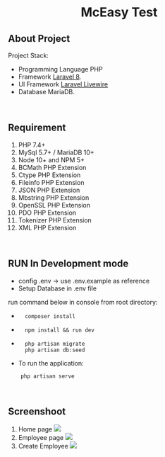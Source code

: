 <p align="center">
<h1 align="center">McEasy Test</h1>
</p>

## About Project
Project Stack:
- Programming Language PHP
- Framework [Laravel 8](https://laravel.com/docs/8.x/installation).
- UI Framework [Laravel Livewire](https://laravel-livewire.com/docs/2.x/quickstart)
- Database MariaDB.

<br>

## Requirement
1. PHP 7.4+
2. MySql 5.7+ / MariaDB 10+
3. Node 10+ and NPM 5+
4. BCMath PHP Extension
5. Ctype PHP Extension
6. Fileinfo PHP Extension
7. JSON PHP Extension
8. Mbstring PHP Extension
9. OpenSSL PHP Extension
10. PDO PHP Extension
11. Tokenizer PHP Extension
12. XML PHP Extension

<br>

## RUN In Development mode
- config .env -> use .env.example as reference 
- Setup Database in .env file

run command below in console from root directory:

- ```
    composer install
  ```
- ```
    npm install && run dev
  ```
- ```
    php artisan migrate
    php artisan db:seed
  ```
- To run the application:
```
    php artisan serve
```

<br>

## Screenshoot
1. Home page
![](public/images/screenshoot/1.png)
2. Employee page
![](public/images/screenshoot/2.png)
3. Create Employee
![](public/images/screenshoot/3.png)
<br>
